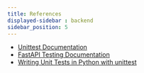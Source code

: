```yaml
---
title: References
displayed-sidebar : backend
sidebar_position: 5
---
```

- [Unittest Documentation](https://docs.python.org/3/library/unittest.html)
- [FastAPI Testing Documentation](https://fastapi.tiangolo.com/tutorial/testing/)
- [Writing Unit Tests in Python with unittest](https://medium.com/@AlexanderObregon/writing-unit-tests-in-python-with-unittest-0a23463d93dd)

